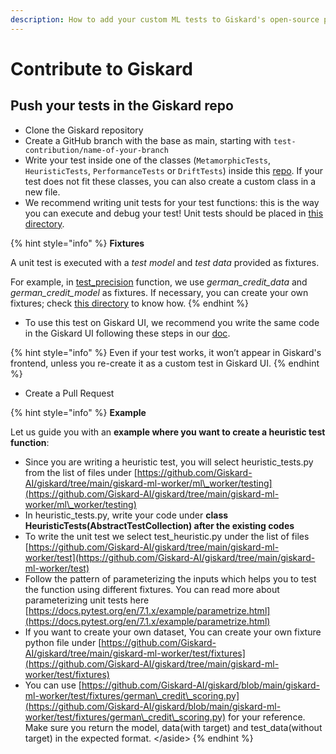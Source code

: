```yaml
---
description: How to add your custom ML tests to Giskard's open-source project
---
```


# Contribute to Giskard

## Push your tests in the Giskard repo

* Clone the Giskard repository
* Create a GitHub branch with the base as main, starting with `test-contribution/name-of-your-branch`
* Write your test inside one of the classes (`MetamorphicTests`, `HeuristicTests`, `PerformanceTests` or `DriftTests`) inside this [repo](https://github.com/Giskard-AI/giskard/tree/main/giskard-ml-worker/ml\_worker/testing). If your test does not fit these classes, you can also create a custom class in a new file.
* We recommend writing unit tests for your test functions: this is the way you can execute and debug your test! Unit tests should be placed in [this directory](https://github.com/Giskard-AI/giskard/tree/main/giskard-ml-worker/test).

{% hint style="info" %}
**Fixtures**

A unit test is executed with a _test model_ and _test data_ provided as fixtures.

For example, in [test\_precision](https://github.com/Giskard-AI/giskard/blob/main/giskard-ml-worker/test/test\_performance.py#L73) function, we use _german\_credit\_data_ and _german\_credit\_model_ as fixtures. If necessary, you can create your own fixtures; check [this directory](https://github.com/Giskard-AI/giskard/tree/main/giskard-ml-worker/test/fixtures) to know how.
{% endhint %}

* To use this test on Giskard UI, we recommend you write the same code in the Giskard UI following these steps in our [doc](https://docs.giskard.ai/start/guides/create-tests-from-your-review/create-your-custom-test).

{% hint style="info" %}
Even if your test works, it won’t appear in Giskard's frontend, unless you re-create it as a custom test in Giskard UI.
{% endhint %}

* Create a Pull Request

{% hint style="info" %}
**Example**

Let us guide you with an **example where you want to create a heuristic test function**:

* Since you are writing a heuristic test, you will select heuristic\_tests.py from the list of files under [https://github.com/Giskard-AI/giskard/tree/main/giskard-ml-worker/ml\_worker/testing](https://github.com/Giskard-AI/giskard/tree/main/giskard-ml-worker/ml\_worker/testing)
* In heuristic\_tests.py, write your code under **class HeuristicTests(AbstractTestCollection) after the existing codes**
* To write the unit test we select test\_heuristic.py under the list of files [https://github.com/Giskard-AI/giskard/tree/main/giskard-ml-worker/test](https://github.com/Giskard-AI/giskard/tree/main/giskard-ml-worker/test)
* Follow the pattern of parameterizing the inputs which helps you to test the function using different fixtures. You can read more about parameterizing unit tests here [https://docs.pytest.org/en/7.1.x/example/parametrize.html](https://docs.pytest.org/en/7.1.x/example/parametrize.html)
* If you want to create your own dataset, You can create your own fixture python file under [https://github.com/Giskard-AI/giskard/tree/main/giskard-ml-worker/test/fixtures](https://github.com/Giskard-AI/giskard/tree/main/giskard-ml-worker/test/fixtures)
* You can use [https://github.com/Giskard-AI/giskard/blob/main/giskard-ml-worker/test/fixtures/german\_credit\_scoring.py](https://github.com/Giskard-AI/giskard/blob/main/giskard-ml-worker/test/fixtures/german\_credit\_scoring.py) for your reference. Make sure you return the model, data(with target) and test\_data(without target) in the expected format. \</aside>
{% endhint %}
